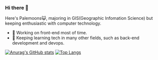 ### Hi there 👋
Here's Palemoons😺, majoring in GIS(Geographic Infomation Science) but keeping enthusiastic with computer technology.

- 🔭 Working on front-end most of time.
- 🌱 Keeping learning tech in many other fields, such as back-end development and devops.

[![Anurag's GitHub stats](https://github-readme-stats.vercel.app/api?username=palemoons&count_private=true&show_icons=true)](https://github.com/anuraghazra/github-readme-stats)
[![Top Langs](https://github-readme-stats.vercel.app/api/top-langs/?username=palemoons&layout=compact)](https://github.com/anuraghazra/github-readme-stats)

<!--
**palemoons/palemoons** is a ✨ _special_ ✨ repository because its `README.md` (this file) appears on your GitHub profile.

Here are some ideas to get you started:

- 🔭 I’m currently working on ...
- 🌱 I’m currently learning ...
- 👯 I’m looking to collaborate on ...
- 🤔 I’m looking for help with ...
- 💬 Ask me about ...
- 📫 How to reach me: ...
- 😄 Pronouns: ...
- ⚡ Fun fact: ...
-->
